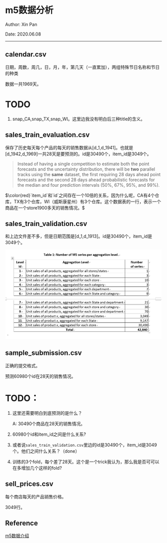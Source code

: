 # m5数据分析

Author: Xin Pan

Date: 2020.06.08

---

## calendar.csv

日期，周数，周几，日，月，年，第几天（一直累加），两组特殊节日名称和节日的种类

数据一共1969天。

# TODO

1. snap_CA,snap_TX,snap_WI。这里边我没有明白后三种title的含义。

## sales_train_evaluation.csv

保存了历史每天每个产品的每天的销售数据从[d_1,d_1941]。也就是[d_1942,d_1969]一共28天是要预测的。id是30490个，item_id是3049个。

> Instead of having a single competition to estimate both the point forecasts and the uncertainty distribution, there will be **two** parallel tracks using the **same** dataset, the first requiring 28 days ahead point forecasts and the second 28 days ahead probabilistic forecasts for the median and four prediction intervals (50%, 67%, 95%, and 99%).

$\color{red}`item_id`和`id`之间存在一个10倍的关系，因为什么呢，CA有4个仓库，TX有3个仓库，WI（威斯康星州）有3个仓库。这个数据表的一行，表示一个商品在一个store1900多天的销售情况。$

## sales_train_validation.csv

和上边文件差不多，但是日期范围是[d_1,d_1913]。id是30490个，item_id是3049个。

![image-20200609002214351](assets/image-20200609002214351.png)

## sample_submission.csv

正确的提交格式。

预测60980个id在28天的销售情况。

# TODO：

1. 这里还需要明白到底预测的是什么？

   A: 30490个商品在28天的销售情况。

2. 60980个id和item_id之间是什么关系?

3. 或者说`sales_train_validation.csv`里边的id是30490个，item_id是3049个。他们之间什么关系？（done）

4. 训练的3个fold，每个差了28天。这个是一个trick我认为，那么我是否可可以在多增加几个这样的fold?

## sell_prices.csv

每个商店每天的产品销售价格。

3049行。

## Reference

[m5数据介绍](https://mofc.unic.ac.cy/m5-competition/)